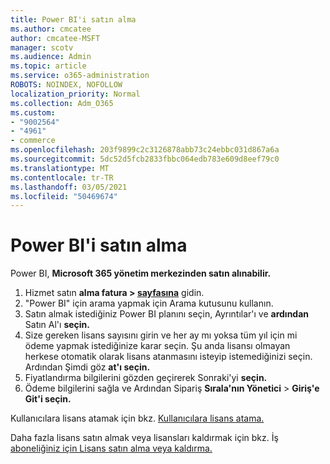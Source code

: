 ```yaml
---
title: Power BI'i satın alma
ms.author: cmcatee
author: cmcatee-MSFT
manager: scotv
ms.audience: Admin
ms.topic: article
ms.service: o365-administration
ROBOTS: NOINDEX, NOFOLLOW
localization_priority: Normal
ms.collection: Adm_O365
ms.custom:
- "9002564"
- "4961"
- commerce
ms.openlocfilehash: 203f9899c2c3126878abb73c24ebbc031d867a6a
ms.sourcegitcommit: 5dc52d5fcb2833fbbc064edb783e609d8eef79c0
ms.translationtype: MT
ms.contentlocale: tr-TR
ms.lasthandoff: 03/05/2021
ms.locfileid: "50469674"
---
```

# <a name="purchase-power-bi"></a>Power BI'i satın alma

Power BI, **Microsoft 365 yönetim merkezinden satın alınabilir.**

1. Hizmet satın **alma fatura > [sayfasına](https://go.microsoft.com/fwlink/p/?linkid=868433)** gidin.
2. "Power BI" için arama yapmak için Arama kutusunu kullanın.
3. Satın almak istediğiniz Power BI planını seçin, Ayrıntılar'ı ve **ardından** Satın Al'ı **seçin.**
4. Size gereken lisans sayısını girin ve her ay mı yoksa tüm yıl için mi ödeme yapmak istediğinize karar seçin. Şu anda lisansı olmayan herkese otomatik olarak lisans atanmasını isteyip istemediğinizi seçin. Ardından Şimdi göz **at'ı seçin.**
5. Fiyatlandırma bilgilerini gözden geçirerek Sonraki'yi **seçin.**
6. Ödeme bilgilerini sağla ve Ardından Sipariş **Sırala'nın Yönetici**  >  **Giriş'e Git'i seçin.**

Kullanıcılara lisans atamak için bkz. [Kullanıcılara lisans atama.](https://docs.microsoft.com/microsoft-365/admin/manage/assign-licenses-to-users)

Daha fazla lisans satın almak veya lisansları kaldırmak için bkz. İş [aboneliğiniz için Lisans satın alma veya kaldırma.](https://docs.microsoft.com/microsoft-365/commerce/licenses/buy-licenses)